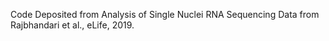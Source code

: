Code Deposited from Analysis of Single Nuclei RNA Sequencing Data from Rajbhandari et al., eLife, 2019.
